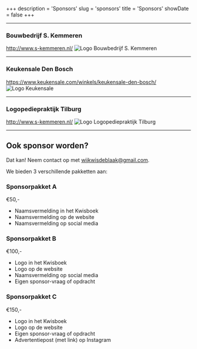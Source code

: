 +++
description = 'Sponsors'
slug = 'sponsors'
title = 'Sponsors'
showDate = false
+++

---

### Bouwbedrijf S. Kemmeren
http://www.s-kemmeren.nl/
![Logo Bouwbedrijf S. Kemmeren](/images/logo-bouwbedrijf-kemmer.png)

---

### Keukensale Den Bosch
https://www.keukensale.com/winkels/keukensale-den-bosch/
![Logo Keukensale](/images/logo-keukensale.png)

---

### Logopediepraktijk Tilburg
http://www.s-kemmeren.nl/
![Logo Logopediepraktijk Tilburg](/images/logo-logopediepraktijk-tilburg.jpg)

---

## Ook sponsor worden?
Dat kan! Neem contact op met [wijkwisdeblaak@gmail.com](mailto:wijkwisdeblaak@gmail.com).

We bieden 3 verschillende pakketten aan:

### Sponsorpakket A
€50,-
* Naamsvermelding in het Kwisboek
* Naamsvermelding op de website
* Naamsvermelding op social media

### Sponsorpakket B
€100,-
* Logo in het Kwisboek 
* Logo op de website
* Naamsvermelding op social media
* Eigen sponsor-vraag of opdracht

### Sponsorpakket C
€150,-
* Logo in het Kwisboek
* Logo op de website
* Eigen sponsor-vraag of opdracht
* Advertentiepost (met link) op Instagram
